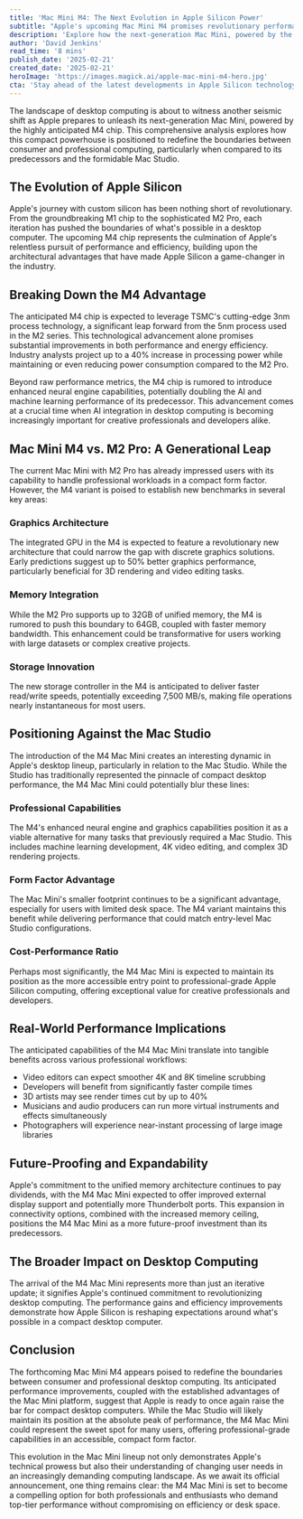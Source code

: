 ```yaml
---
title: 'Mac Mini M4: The Next Evolution in Apple Silicon Power'
subtitle: "Apple's upcoming Mac Mini M4 promises revolutionary performance gains and enhanced AI capabilities"
description: 'Explore how the next-generation Mac Mini, powered by the M4 chip, is set to redefine desktop computing with breakthrough performance and AI capabilities. Learn about the advancements in processing power, graphics architecture, and storage innovation that make it a game-changer in Apple Silicon technology.'
author: 'David Jenkins'
read_time: '8 mins'
publish_date: '2025-02-21'
created_date: '2025-02-21'
heroImage: 'https://images.magick.ai/apple-mac-mini-m4-hero.jpg'
cta: 'Stay ahead of the latest developments in Apple Silicon technology - follow us on LinkedIn for in-depth analysis and breaking news about revolutionary products like the upcoming Mac Mini M4!'
---
```


The landscape of desktop computing is about to witness another seismic shift as Apple prepares to unleash its next-generation Mac Mini, powered by the highly anticipated M4 chip. This comprehensive analysis explores how this compact powerhouse is positioned to redefine the boundaries between consumer and professional computing, particularly when compared to its predecessors and the formidable Mac Studio.

## The Evolution of Apple Silicon

Apple's journey with custom silicon has been nothing short of revolutionary. From the groundbreaking M1 chip to the sophisticated M2 Pro, each iteration has pushed the boundaries of what's possible in a desktop computer. The upcoming M4 chip represents the culmination of Apple's relentless pursuit of performance and efficiency, building upon the architectural advantages that have made Apple Silicon a game-changer in the industry.

## Breaking Down the M4 Advantage

The anticipated M4 chip is expected to leverage TSMC's cutting-edge 3nm process technology, a significant leap forward from the 5nm process used in the M2 series. This technological advancement alone promises substantial improvements in both performance and energy efficiency. Industry analysts project up to a 40% increase in processing power while maintaining or even reducing power consumption compared to the M2 Pro.

Beyond raw performance metrics, the M4 chip is rumored to introduce enhanced neural engine capabilities, potentially doubling the AI and machine learning performance of its predecessor. This advancement comes at a crucial time when AI integration in desktop computing is becoming increasingly important for creative professionals and developers alike.

## Mac Mini M4 vs. M2 Pro: A Generational Leap

The current Mac Mini with M2 Pro has already impressed users with its capability to handle professional workloads in a compact form factor. However, the M4 variant is poised to establish new benchmarks in several key areas:

### Graphics Architecture
The integrated GPU in the M4 is expected to feature a revolutionary new architecture that could narrow the gap with discrete graphics solutions. Early predictions suggest up to 50% better graphics performance, particularly beneficial for 3D rendering and video editing tasks.

### Memory Integration
While the M2 Pro supports up to 32GB of unified memory, the M4 is rumored to push this boundary to 64GB, coupled with faster memory bandwidth. This enhancement could be transformative for users working with large datasets or complex creative projects.

### Storage Innovation
The new storage controller in the M4 is anticipated to deliver faster read/write speeds, potentially exceeding 7,500 MB/s, making file operations nearly instantaneous for most users.

## Positioning Against the Mac Studio

The introduction of the M4 Mac Mini creates an interesting dynamic in Apple's desktop lineup, particularly in relation to the Mac Studio. While the Studio has traditionally represented the pinnacle of compact desktop performance, the M4 Mac Mini could potentially blur these lines:

### Professional Capabilities
The M4's enhanced neural engine and graphics capabilities position it as a viable alternative for many tasks that previously required a Mac Studio. This includes machine learning development, 4K video editing, and complex 3D rendering projects.

### Form Factor Advantage
The Mac Mini's smaller footprint continues to be a significant advantage, especially for users with limited desk space. The M4 variant maintains this benefit while delivering performance that could match entry-level Mac Studio configurations.

### Cost-Performance Ratio
Perhaps most significantly, the M4 Mac Mini is expected to maintain its position as the more accessible entry point to professional-grade Apple Silicon computing, offering exceptional value for creative professionals and developers.

## Real-World Performance Implications

The anticipated capabilities of the M4 Mac Mini translate into tangible benefits across various professional workflows:

- Video editors can expect smoother 4K and 8K timeline scrubbing
- Developers will benefit from significantly faster compile times
- 3D artists may see render times cut by up to 40%
- Musicians and audio producers can run more virtual instruments and effects simultaneously
- Photographers will experience near-instant processing of large image libraries

## Future-Proofing and Expandability

Apple's commitment to the unified memory architecture continues to pay dividends, with the M4 Mac Mini expected to offer improved external display support and potentially more Thunderbolt ports. This expansion in connectivity options, combined with the increased memory ceiling, positions the M4 Mac Mini as a more future-proof investment than its predecessors.

## The Broader Impact on Desktop Computing

The arrival of the M4 Mac Mini represents more than just an iterative update; it signifies Apple's continued commitment to revolutionizing desktop computing. The performance gains and efficiency improvements demonstrate how Apple Silicon is reshaping expectations around what's possible in a compact desktop computer.

## Conclusion

The forthcoming Mac Mini M4 appears poised to redefine the boundaries between consumer and professional desktop computing. Its anticipated performance improvements, coupled with the established advantages of the Mac Mini platform, suggest that Apple is ready to once again raise the bar for compact desktop computers. While the Mac Studio will likely maintain its position at the absolute peak of performance, the M4 Mac Mini could represent the sweet spot for many users, offering professional-grade capabilities in an accessible, compact form factor.

This evolution in the Mac Mini lineup not only demonstrates Apple's technical prowess but also their understanding of changing user needs in an increasingly demanding computing landscape. As we await its official announcement, one thing remains clear: the M4 Mac Mini is set to become a compelling option for both professionals and enthusiasts who demand top-tier performance without compromising on efficiency or desk space.